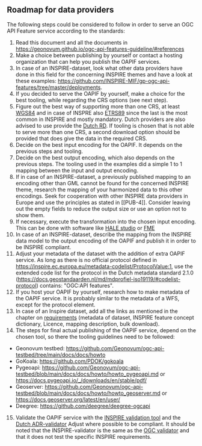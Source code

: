 ## Roadmap for data providers

The following steps could be considered to follow in order to serve an OGC API Feature service according to the standards:

1. Read this document and all the documents in https://geonovum.github.io/ogc-api-features-guideline/#references
2. Make a choice between publishing by yourself or contact a hosting organization that can help you publish the OAPIF services.
3. In case of an INSPIRE-dataset, look what other data providers have done in this field for the concerning INSPIRE themes and have a look at these examples: https://github.com/INSPIRE-MIF/gp-ogc-api-features/tree/master/deployments.
4. If you decided to serve the OAPIF by yourself, make a choice for the best tooling, while regarding the CRS options (see next step).
5. Figure out the best way of supporting more than one CRS, at least [WGS84](https://epsg.io/4326) and in case of INSPRE also [ETRS89](https://epsg.io/4258) since the last is the most common in INSPIRE and mostly mandatory. 
Dutch providers are also advised to use provide the [Dutch RD](https://www.opengis.net/def/crs/EPSG/0/28992).
If tooling is chosen that is not able to serve more than one CRS, a second download option should be provided that does give the data in the required CRS.
6. Decide on the best input encoding for the OAPIF. It depends on the previous steps and tooling.
7. Decide on the best output encoding, which also depends on the previous steps. The tooling used in the examples did a simple 1 to 1 mapping between the input and output encoding. 
8. If in case of an INSPIRE-dataset, a previously published mapping to an encoding other than GML cannot be found for the concerned INSPIRE theme, research the mapping of your harmonized data to this other encodings.
Seek for cooperation with other INSPIRE data providers in Europe and use the principles as stated in [[PUB-4]].
Consider leaving out the empty fields to reduce the output size or use an option not to show them.
9. If necessary, execute the transformation into the chosen input encoding. This can be done with software like [HALE studio](https://wetransform.to/halestudio/) or [FME](https://www.safe.com/)
10. In case of an INSPIRE-dataset, describe the mapping from the INSPIRE data model to the output encoding of the OAPIF and publish it in order to be INSPIRE compliant.
11. Adjust your metadata of the dataset with the addition of extra OAPIF service. As long as there is no official protocol defined in https://inspire.ec.europa.eu/metadata-codelist/ProtocolValue:1, use the extended code list for the protocol in the Dutch metadata standard 2.1.0 (https://docs.geostandaarden.nl/md/mdprofiel-iso19119/#codelist-protocol) contains: "OGC:API features".
12. If you host your OAPIF by yourself, research how to make metadata of the OAPIF service. It is probably similar to the metadata of a WFS, except for the protocol element.
13. In case of an Inspire dataset, add all the links as mentioned in the chapter on [requirements](#H03) (metadata of dataset, INSPIRE feature concept dictionary, Licence, mapping description, bulk download).
14. The steps for final actual publishing of the OAPIF service, depend on the chosen tool, so there the tooling guidelines need to be followed:
- Geonovum testbed: https://github.com/Geonovum/ogc-api-testbed/tree/main/docs/docs/howto 
- GoKoala: https://github.com/PDOK/gokoala
- Pygeoapi: https://github.com/Geonovum/ogc-api-testbed/blob/main/docs/docs/howto/howto_pygeoapi.md or https://docs.pygeoapi.io/_/downloads/en/stable/pdf/
- Geoserver: https://github.com/Geonovum/ogc-api-testbed/blob/main/docs/docs/howto/howto_geoserver.md or https://docs.geoserver.org/latest/en/user/
- Deegree: https://github.com/deegree/deegree-ogcapi
15. Validate the OAPIF service with the [INSPIRE validation tool](https://inspire.ec.europa.eu/validator/home/index.html) and the [Dutch ADR-validator](https://gitlab.com/commonground/don/adr-validator/-/blob/main/README.md?ref_type=heads) 
Adjust where possible to be compliant.
It should be noted that the INSPIRE-validator is the same as the [OGC validator](https://cite.opengeospatial.org/teamengine/about/ogcapi-features-1.0/1.0/site/) and that it does not test the specific INSPIRE requirements.





